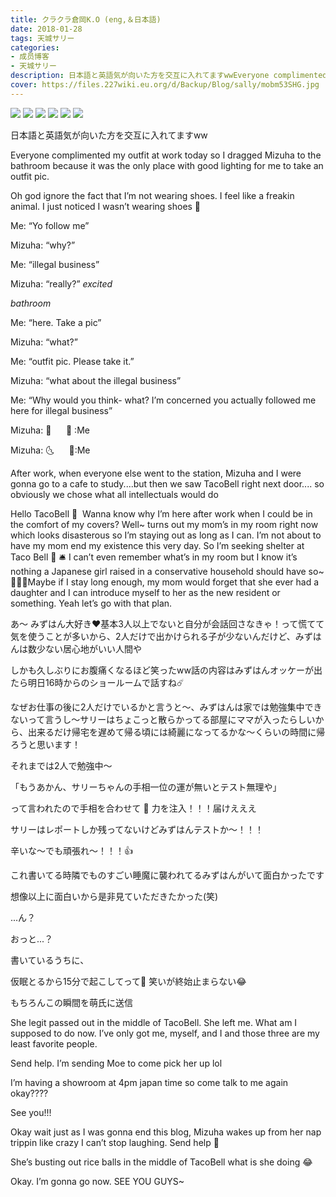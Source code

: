 ```yaml
---
title: クラクラ倉岡K.O (eng,＆日本語)
date: 2018-01-28
tags: 天城サリー
categories: 
- 成员博客
- 天城サリー
description: 日本語と英語気が向いた方を交互に入れてますwwEveryone complimented my outfit at work today so I dragged Mizuha to the bathroom because it was the only place with good lighting for me to take an outf...
cover: https://files.227wiki.eu.org/d/Backup/Blog/sally/mobm53SHG.jpg 
---
```

![](https://files.227wiki.eu.org/d/Backup/Blog/sally/mobm53SHG.jpg)
![](https://files.227wiki.eu.org/d/Backup/Blog/sally/mobLEN4uT.jpg)
![](https://files.227wiki.eu.org/d/Backup/Blog/sally/mob5Popx6.jpg)
![](https://files.227wiki.eu.org/d/Backup/Blog/sally/mobnpYNNj.jpg)
![](https://files.227wiki.eu.org/d/Backup/Blog/sally/mobNaE8hx.jpg)
![](https://files.227wiki.eu.org/d/Backup/Blog/sally/mobUYZd2K.jpg)

日本語と英語気が向いた方を交互に入れてますww



Everyone complimented my outfit at work today so I dragged Mizuha to the bathroom because it was the only place with good lighting for me to take an outfit pic. 

Oh god ignore the fact that I’m not wearing shoes. I feel like a freakin animal. I just noticed I wasn’t wearing shoes 👞 

Me: “Yo follow me”

Mizuha: “why?”

Me: “illegal business”

Mizuha: “really?” *excited*

*bathroom*

Me: “here. Take a pic”

Mizuha: “what?” 

Me: “outfit pic. Please take it.”

Mizuha: “what about the illegal business” 

Me: “Why would you think- what? I’m concerned you actually followed me here for illegal business” 

Mizuha: 🌚      🌝 :Me

Mizuha: 🌜      🌛:Me



After work, when everyone else went to the station, Mizuha and I were gonna go to a cafe to study....but then we saw TacoBell right next door.... so obviously we chose what all intellectuals would do 



Hello TacoBell 🌮 
Wanna know why I’m here after work when I could be in the comfort of my covers? Well~ turns out my mom’s in my room right now which looks disasterous so I’m staying out as long as I can. I’m not about to have my mom end my existence this very day. So I’m seeking shelter at Taco Bell 🌮 🛎 I can’t even remember what’s in my room but I know it’s nothing a Japanese girl raised in a conservative household should have so~ 🤷🏻‍♀️Maybe if I stay long enough, my mom would forget that she ever had a daughter and I can introduce myself to her as the new resident or something. Yeah let’s go with that plan. 

あ〜 みずはん大好き❤基本3人以上でないと自分が会話回さなきゃ！って慌てて気を使うことが多いから、2人だけで出かけられる子が少ないんだけど、みずはんは数少ない居心地がいい人間や

しかも久しぶりにお腹痛くなるほど笑ったww話の内容はみずはんオッケーが出たら明日16時からのショールームで話すね☄️

なぜお仕事の後に2人だけでいるかと言うと〜、みずはんは家では勉強集中できないって言うし〜サリーはちょこっと散らかってる部屋にママが入ったらしいから、出来るだけ帰宅を遅めて帰る頃には綺麗になってるかな〜くらいの時間に帰ろうと思います！

それまでは2人で勉強中〜



「もうあかん、サリーちゃんの手相一位の運が無いとテスト無理や」

って言われたので手相を合わせて 👏 力を注入！！！届けえええ

サリーはレポートしか残ってないけどみずはんテストか〜！！！

辛いな〜でも頑張れ〜！！！👍

これ書いてる時隣でものすごい睡魔に襲われてるみずはんがいて面白かったです




想像以上に面白いから是非見ていただきたかった(笑)

...ん？

おっと...？


書いているうちに、



仮眠とるから15分で起こしてって🤣
笑いが終始止まらない😂

もちろんこの瞬間を萌氏に送信




She legit passed out in the middle of TacoBell. She left me. What am I supposed to do now. I’ve only got me, myself, and I and those three are my least favorite people. 

Send help. I’m sending Moe to come pick her up lol 

I’m having a showroom at 4pm japan time so come talk to me again okay???? 

See you!!! 

Okay wait just as I was gonna end this blog, Mizuha wakes up from her nap trippin like crazy I can’t stop laughing. Send help 🤣

She’s busting out rice balls in the middle of TacoBell what is she doing 😂

Okay. I’m gonna go now. SEE YOU GUYS~ 





